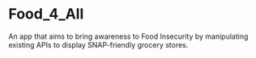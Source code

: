 # Food_4_All
An app that aims to bring awareness to Food Insecurity by manipulating existing APIs to display SNAP-friendly grocery stores.
